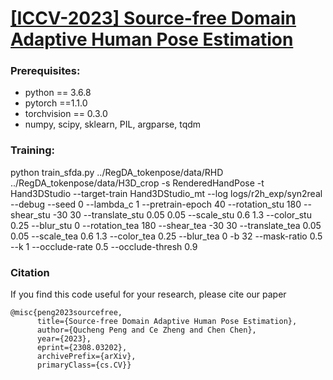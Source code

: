 # [**[ICCV-2023] Source-free Domain Adaptive Human Pose Estimation**](https://arxiv.org/abs/2308.03202)



### Prerequisites:
- python == 3.6.8
- pytorch ==1.1.0
- torchvision == 0.3.0
- numpy, scipy, sklearn, PIL, argparse, tqdm


### Training:
python train_sfda.py ../RegDA_tokenpose/data/RHD ../RegDA_tokenpose/data/H3D_crop -s RenderedHandPose -t Hand3DStudio --target-train Hand3DStudio_mt --log logs/r2h_exp/syn2real --debug --seed 0 --lambda_c 1 --pretrain-epoch 40  --rotation_stu 180 --shear_stu -30 30 --translate_stu 0.05 0.05 --scale_stu 0.6 1.3 --color_stu 0.25 --blur_stu 0 --rotation_tea 180 --shear_tea -30 30 --translate_tea 0.05 0.05 --scale_tea 0.6 1.3 --color_tea 0.25 --blur_tea 0 -b 32 --mask-ratio 0.5 --k 1 --occlude-rate 0.5 --occlude-thresh 0.9

### Citation

If you find this code useful for your research, please cite our paper

```
@misc{peng2023sourcefree,
      title={Source-free Domain Adaptive Human Pose Estimation}, 
      author={Qucheng Peng and Ce Zheng and Chen Chen},
      year={2023},
      eprint={2308.03202},
      archivePrefix={arXiv},
      primaryClass={cs.CV}}
```

